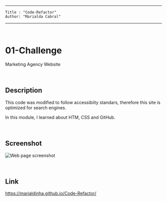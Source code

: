  ---
    Title : "Code-Refactor"
    Author: "Marialda Cabral"
---
<br /> 

# 01-Challenge
Marketing Agency Website <br /> <br />  <br />


## Description
This code was modified to follow accessibiity standars, therefore this site is optimized for search engines.  

In this module, I learned about HTM, CSS and GitHub. <br /> <br /> <br />


## Screenshot
 ![Web page screenshot](./assets/images/code-refactor-Screenshot.png) <br /> <br /> <br />


## Link
https://marialdinha.github.io/Code-Refactor/
